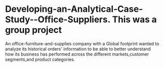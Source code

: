 # Developing-an-Analytical-Case-Study--Office-Suppliers. This was a group project
An office-furniture-and-supplies company with a Global footprint wanted to analyze its historical orders' information to be able to better understand how its business has performed across the different markets,customer segments,and product categories.
